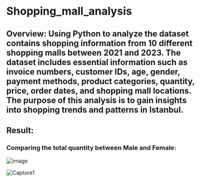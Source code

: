 # Shopping_mall_analysis
## Overview: Using Python to analyze the dataset contains shopping information from 10 different shopping malls between 2021 and 2023. The dataset includes essential information such as invoice numbers, customer IDs, age, gender, payment methods, product categories, quantity, price, order dates, and shopping mall locations. The purpose of this analysis is to gain insights into shopping trends and patterns in Istanbul.
## Result:
### Comparing the total quantity between Male and Female:
![image](https://github.com/Thingo1991/Shopping_mall_analysis/assets/149863801/c2492d25-7795-417e-b3ed-03272203eab0)

![Capture1](https://github.com/Thingo1991/Shopping_mall_analysis/assets/149863801/58339ca0-c958-47ba-99f3-999fed7145c1)



